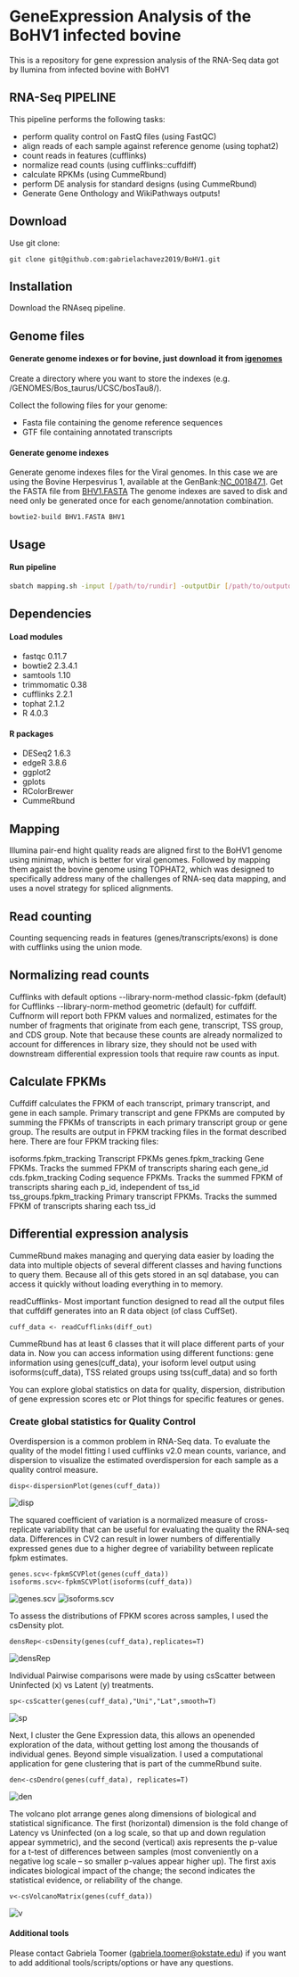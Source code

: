 # GeneExpression Analysis of the BoHV1 infected bovine
This is a repository for gene expression analysis of the RNA-Seq data got by Ilumina from infected bovine with BoHV1

## RNA-Seq PIPELINE
This pipeline performs the following tasks:
- perform quality control on FastQ files (using FastQC)
- align reads of each sample against reference genome (using tophat2) 
- count reads in features (cufflinks)
- normalize read counts (using cufflinks::cuffdiff)
- calculate RPKMs (using CummeRbund)
- perform DE analysis for standard designs (using CummeRbund)
- Generate Gene Onthology and WikiPathways outputs!

## Download
Use git clone:
```
git clone git@github.com:gabrielachavez2019/BoHV1.git
```

## Installation
Download the RNAseq pipeline.


## Genome files
#### Generate genome indexes or for bovine, just download it from [igenomes](https://support.illumina.com/sequencing/sequencing_software/igenome.html)
Create a directory where you want to store the indexes (e.g. /GENOMES/Bos_taurus/UCSC/bosTau8/).

Collect the following files for your genome:
- Fasta file containing the genome reference sequences
- GTF file containing annotated transcripts

#### Generate genome indexes
Generate genome indexes files for the Viral genomes. 
In this case we are using the Bovine Herpesvirus 1, available at the GenBank:[NC_001847.1](https://www.ncbi.nlm.nih.gov/nuccore/9629818). 
Get the FASTA file from [BHV1.FASTA](https://www.ncbi.nlm.nih.gov/nuccore/NC_001847.1?report=fasta)
The genome indexes are saved to disk and need only be generated once for each genome/annotation combination.

```  
bowtie2-build BHV1.FASTA BHV1
```

## Usage
#### Run pipeline
```bash
sbatch mapping.sh -input [/path/to/rundir] -outputDir [/path/to/outputdirname] -mail [email]
```

## Dependencies
#### Load modules
- fastqc 0.11.7 
- bowtie2 2.3.4.1  
- samtools 1.10
- trimmomatic 0.38
- cufflinks 2.2.1
- tophat 2.1.2 
- R 4.0.3    

#### R packages
- DESeq2 1.6.3
- edgeR 3.8.6
- ggplot2
- gplots
- RColorBrewer
- CummeRbund


## Mapping
Illumina pair-end hight quality reads are aligned first to the BoHV1 genome using minimap, which is better for viral genomes. Followed by mapping them agaist the bovine genome using TOPHAT2, which was designed to specifically address many of the challenges of RNA-seq data mapping, and uses a novel strategy for spliced alignments.

## Read counting
Counting sequencing reads in features (genes/transcripts/exons) is done with cufflinks using the union mode.

## Normalizing read counts
Cufflinks with default options --library-norm-method classic-fpkm (default) for Cufflinks --library-norm-method geometric (default) for cuffdiff.
Cuffnorm will report both FPKM values and normalized, estimates for the number of fragments that originate from each gene, transcript, TSS group, and CDS group. Note that because these counts are already normalized to account for differences in library size, they should not be used with downstream differential expression tools that require raw counts as input.

## Calculate FPKMs
Cuffdiff calculates the FPKM of each transcript, primary transcript, and gene in each sample. Primary transcript and gene FPKMs are computed by summing the FPKMs of transcripts in each primary transcript group or gene group. The results are output in FPKM tracking files in the format described here. There are four FPKM tracking files:

isoforms.fpkm_tracking	Transcript FPKMs
genes.fpkm_tracking	Gene FPKMs. Tracks the summed FPKM of transcripts sharing each gene_id
cds.fpkm_tracking	Coding sequence FPKMs. Tracks the summed FPKM of transcripts sharing each p_id, independent of tss_id
tss_groups.fpkm_tracking	Primary transcript FPKMs. Tracks the summed FPKM of transcripts sharing each tss_id

## Differential expression analysis
CummeRbund makes managing and querying data easier by loading the data into multiple objects of several different classes and having functions to query them. Because all of this gets stored in an sql database, you can access it quickly without loading everything in to memory.

  readCufflinks- Most important function designed to read all the output files that cuffdiff generates into an R data object (of class CuffSet).
 ```
 cuff_data <- readCufflinks(diff_out)
``` 
CummeRbund has at least 6 classes that it will place different parts of your data in.
Now you can access information using different functions:  gene information using genes(cuff_data), your isoform level output using isoforms(cuff_data), TSS related groups using tss(cuff_data) and so forth

You can explore global statistics on data for quality, dispersion, distribution of gene expression scores etc or Plot things for specific features or genes.

### Create global statistics for Quality Control
Overdispersion is a common problem in RNA-Seq data. To evaluate the quality of the model fitting I used cufflinks v2.0 mean counts, variance, and dispersion to visualize the estimated overdispersion for each sample as a quality control measure.
```
disp<-dispersionPlot(genes(cuff_data)) 
```
![disp](https://github.com/gabrielachavez2019/BoHV1/blob/master/disp.png)

The squared coefficient of variation is a normalized measure of cross-replicate variability that can be useful for evaluating the quality the RNA-seq data. Differences in CV2 can result in lower numbers of differentially expressed genes due to a higher degree of variability between replicate fpkm estimates.
```
genes.scv<-fpkmSCVPlot(genes(cuff_data))
isoforms.scv<-fpkmSCVPlot(isoforms(cuff_data))
```
![genes.scv](https://github.com/gabrielachavez2019/BoHV1/blob/master/genes.scv.png)
![isoforms.scv](https://github.com/gabrielachavez2019/BoHV1/blob/master/isoforms.scv.png)

To assess the distributions of FPKM scores across samples, I used the csDensity plot.
```
densRep<-csDensity(genes(cuff_data),replicates=T)
```
![densRep](https://github.com/gabrielachavez2019/BoHV1/blob/master/densRep.png)

Individual Pairwise comparisons were made by using csScatter between Uninfected (x) vs Latent (y) treatments.
```
sp<-csScatter(genes(cuff_data),"Uni","Lat",smooth=T)
```
![sp](https://github.com/gabrielachavez2019/BoHV1/blob/master/sp.png)

Next, I cluster the Gene Expression data, this allows an openended exploration of the data, without getting lost among the thousands of individual genes. Beyond simple visualization. I used a computational application for gene clustering that is part of the cummeRbund suite.
```
den<-csDendro(genes(cuff_data), replicates=T)
```
![den](https://github.com/gabrielachavez2019/BoHV1/blob/master/den.png)

The volcano plot arrange genes along dimensions of biological and statistical significance. The first (horizontal) dimension is the fold change of Latency vs Uninfected (on a log scale, so that up and down regulation appear symmetric), and the second (vertical) axis represents the p-value for a t-test of differences between samples (most conveniently on a negative log scale – so smaller p-values appear higher up). The first axis indicates biological impact of the change; the second indicates the statistical evidence, or reliability of the change. 
```
v<-csVolcanoMatrix(genes(cuff_data))
```
![v](https://github.com/gabrielachavez2019/BoHV1/blob/master/v.png)


#### Additional tools
Please contact Gabriela Toomer (gabriela.toomer@okstate.edu) if you want to add additional tools/scripts/options or have any questions.
